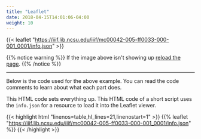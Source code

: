 ```yaml
---
title: "Leaflet"
date: 2018-04-15T14:01:06-04:00
weight: 10
---
```


{{< leaflet "https://iiif.lib.ncsu.edu/iiif/mc00042-005-ff0033-000-001_0001/info.json" >}}

{{% notice warning %}}
If the image above isn't showing up <a href="#" onclick="window.location.reload(true);">reload the page</a>.
{{% /notice %}}


---

Below is the code used for the above example. You can read the code comments to learn about what each part does.

This HTML code sets everything up. This HTML code of a short script uses the `info.json` for a resource to load it into the Leaflet viewer.

<!-- #todo:0 show the comments from the code in the leaflet highlighted version -->

{{< highlight html "linenos=table,hl_lines=21,linenostart=1" >}}
{{% leaflet "https://iiif.lib.ncsu.edu/iiif/mc00042-005-ff0033-000-001_0001/info.json" %}}
{{< /highlight >}}
